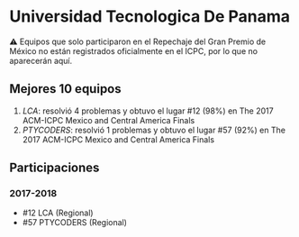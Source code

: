 # Universidad Tecnologica De Panama

:warning: Equipos que solo participaron en el Repechaje del Gran Premio de México no están registrados oficialmente en el ICPC, por lo que no aparecerán aquí.

## Mejores 10 equipos

1. _LCA_: resolvió 4 problemas y obtuvo el lugar #12 (98%) en The 2017 ACM-ICPC Mexico and Central America Finals
1. _PTYCODERS_: resolvió 1 problemas y obtuvo el lugar #57 (92%) en The 2017 ACM-ICPC Mexico and Central America Finals

## Participaciones

### 2017-2018

- #12 LCA (Regional)
- #57 PTYCODERS (Regional)



